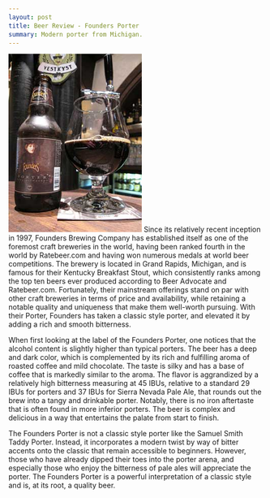 ```yaml
---
layout: post
title: Beer Review - Founders Porter
summary: Modern porter from Michigan.
---
```


<img src="/images/founders-porter.jpeg" alt="Founders Porter" class="img-float" />
Since its relatively recent inception in 1997, Founders Brewing Company has established itself as one of the foremost craft breweries in the world, having been ranked fourth in the world by Ratebeer.com and having won numerous medals at world beer competitions. The brewery is located in Grand Rapids, Michigan, and is famous for their Kentucky Breakfast Stout, which consistently ranks among the top ten beers ever produced according to Beer Advocate and Ratebeer.com. Fortunately, their mainstream offerings stand on par with other craft breweries in terms of price and availability, while retaining a notable quality and uniqueness that make them well-worth pursuing. With their Porter, Founders has taken a classic style porter, and elevated it by adding a rich and smooth bitterness.

When first looking at the label of the Founders Porter, one notices that the alcohol content is slightly higher than typical porters. The beer has a deep and dark color, which is complemented by its rich and fulfilling aroma of roasted coffee and mild chocolate. The taste is silky and has a base of coffee that is markedly similar to the aroma. The flavor is aggrandized by a relatively high bitterness measuring at 45 IBUs, relative to a standard 29 IBUs for porters and 37 IBUs for Sierra Nevada Pale Ale, that rounds out the brew into a tangy and drinkable porter. Notably, there is no iron aftertaste that is often found in more inferior porters. The beer is complex and delicious in a way that entertains the palate from start to finish.

The Founders Porter is not a classic style porter like the Samuel Smith Taddy Porter. Instead, it incorporates a modern twist by way of bitter accents onto the classic that remain accessible to beginners. However, those who have already dipped their toes into the porter arena, and especially those who enjoy the bitterness of pale ales will appreciate the porter. The Founders Porter is a powerful interpretation of a classic style and is, at its root, a quality beer.
